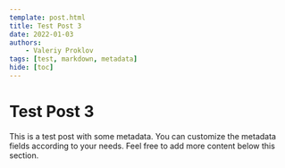 ```yaml
---
template: post.html
title: Test Post 3
date: 2022-01-03
authors: 
    - Valeriy Proklov
tags: [test, markdown, metadata]
hide: [toc]
---
```


# Test Post 3

This is a test post with some metadata. You can customize the metadata fields according to your needs. Feel free to add more content below this section.